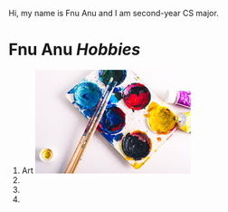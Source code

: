 Hi, my name is Fnu Anu and I am second-year CS major.
# Fnu Anu *Hobbies*
1. Art
![Image](paint.jpeg)
2.
3. 
4. 
